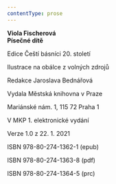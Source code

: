 ```yaml
---
contentType: prose
---
```


<section>

**Viola Fischerová  
Písečné dítě**

</section>

<section>

Edice Čeští básníci 20. století

Ilustrace na obálce z volných zdrojů

Redakce Jaroslava Bednářová

</section>

<section>

Vydala Městská knihovna v Praze

Mariánské nám. 1, 115 72 Praha 1

</section>

<section>

V MKP 1. elektronické vydání

Verze 1.0 z 22. 1. 2021

</section>

<section>

ISBN 978-80-274-1362-1 (epub)

ISBN 978-80-274-1363-8 (pdf)

ISBN 978-80-274-1364-5 (prc)

</section>

